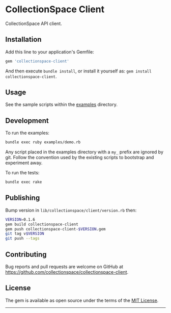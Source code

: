 # CollectionSpace Client

CollectionSpace API client.

## Installation

Add this line to your application's Gemfile:

```ruby
gem 'collectionspace-client'
```

And then execute `bundle install`, or install it yourself as: `gem install collectionspace-client`.

## Usage

See the sample scripts within the [examples](examples/) directory.

## Development

To run the examples:

```bash
bundle exec ruby examples/demo.rb
```

Any script placed in the examples directory with a `my_` prefix are ignored by git. Follow the convention used by the existing scripts to bootstrap and experiment away.

To run the tests:

```bash
bundle exec rake
```

## Publishing

Bump version in `lib/collectionspace/client/version.rb` then:

```bash
VERSION=0.1.6
gem build collectionspace-client
gem push collectionspace-client-$VERSION.gem
git tag v$VERSION
git push --tags
```

## Contributing

Bug reports and pull requests are welcome on GitHub at https://github.com/collectionspace/collectionspace-client.

## License

The gem is available as open source under the terms of the [MIT License](http://opensource.org/licenses/MIT).

---

